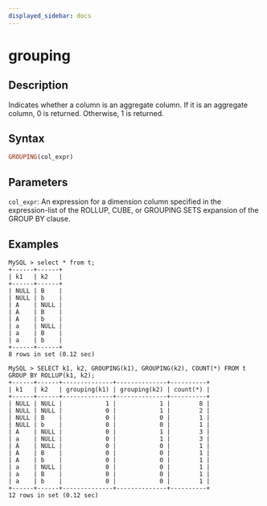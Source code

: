 ```yaml
---
displayed_sidebar: docs
---
```


# grouping

## Description

Indicates whether a column is an aggregate column. If it is an aggregate column, 0 is returned. Otherwise, 1 is returned.

## Syntax

```Haskell
GROUPING(col_expr)
```

## Parameters

`col_expr`: An expression for a dimension column specified in the expression-list of the ROLLUP, CUBE, or GROUPING SETS expansion of the GROUP BY clause.

## Examples

```plain text
MySQL > select * from t;
+------+------+
| k1   | k2   |
+------+------+
| NULL | B    |
| NULL | b    |
| A    | NULL |
| A    | B    |
| A    | b    |
| a    | NULL |
| a    | B    |
| a    | b    |
+------+------+
8 rows in set (0.12 sec)

MySQL > SELECT k1, k2, GROUPING(k1), GROUPING(k2), COUNT(*) FROM t GROUP BY ROLLUP(k1, k2);
+------+------+--------------+--------------+----------+
| k1   | k2   | grouping(k1) | grouping(k2) | count(*) |
+------+------+--------------+--------------+----------+
| NULL | NULL |            1 |            1 |        8 |
| NULL | NULL |            0 |            1 |        2 |
| NULL | B    |            0 |            0 |        1 |
| NULL | b    |            0 |            0 |        1 |
| A    | NULL |            0 |            1 |        3 |
| a    | NULL |            0 |            1 |        3 |
| A    | NULL |            0 |            0 |        1 |
| A    | B    |            0 |            0 |        1 |
| A    | b    |            0 |            0 |        1 |
| a    | NULL |            0 |            0 |        1 |
| a    | B    |            0 |            0 |        1 |
| a    | b    |            0 |            0 |        1 |
+------+------+--------------+--------------+----------+
12 rows in set (0.12 sec)
```
